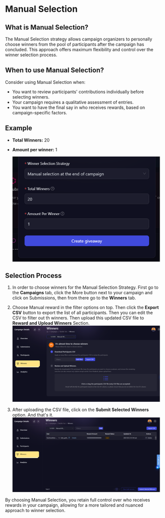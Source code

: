 # Manual Selection

## What is Manual Selection?

The Manual Selection strategy allows campaign organizers to personally choose winners from the pool of participants after the campaign has concluded. This approach offers maximum flexibility and control over the winner selection process.

## When to use Manual Selection?

Consider using Manual Selection when:

- You want to review participants' contributions individually before selecting winners.
- Your campaign requires a qualitative assessment of entries.
- You want to have the final say in who receives rewards, based on campaign-specific factors.

## Example

- **Total Winners:** 20
- **Amount per winner:** 1

  ![Manual Reward Creation](../images/manualcreation.png)

## Selection Process

1. In order to choose winners for the Manual Selection Strategy. First go to the **Campaigns** tab, click the More button next to your campaign and click on Submissions, then from there go to the **Winners** tab.

2. Choose Manual reward in the filter options on top. Then click the **Export CSV** button to export the list of all participants. Then you can edit the CSV to filter out th winners. Then upload this updated CSV file to **Reward and Upload Winners** Section.
   ![Manual Winners Choose](../images/manualchoose.png)

3. After uploading the CSV file, click on the **Submit Selected Winners** option. And that's it.
   ![Manual Winners Upload](../images/manualupload.png)

By choosing Manual Selection, you retain full control over who receives rewards in your campaign, allowing for a more tailored and nuanced approach to winner selection.
